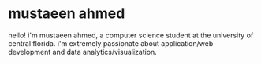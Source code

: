 # mustaeen ahmed

hello! i'm mustaeen ahmed, a computer science student at the university of central florida. i'm extremely passionate about application/web development and data analytics/visualization. 

